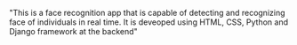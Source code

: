"This is a face recognition app that is capable of detecting and recognizing face of individuals in real time. It is deveoped using HTML, CSS, Python and Django framework at the backend"
